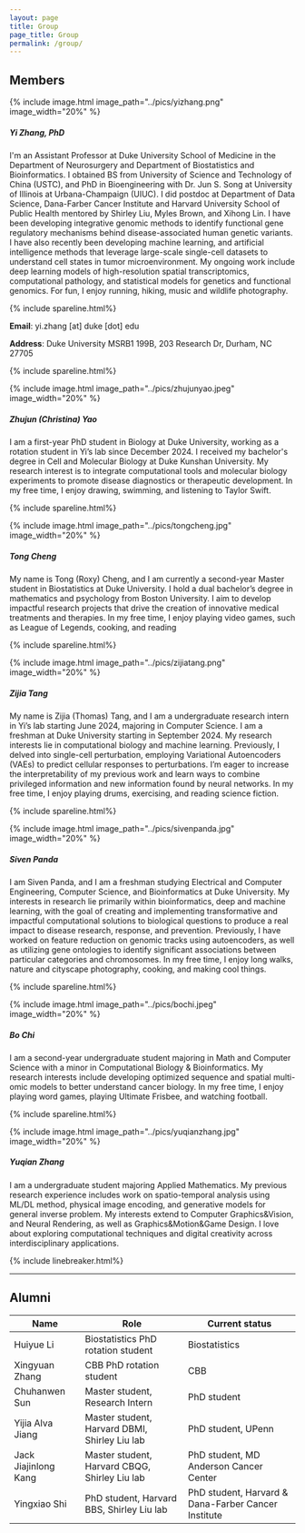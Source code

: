 ```yaml
---
layout: page
title: Group
page_title: Group
permalink: /group/
---
```

## Members


{% include image.html image_path="../pics/yizhang.png" image_width="20%" %}

##### Yi Zhang, PhD
I'm an Assistant Professor at Duke University School of Medicine in the Department of Neurosurgery and Department of Biostatistics and Bioinformatics. I obtained BS from University of Science and Technology of China (USTC), and PhD in Bioengineering with Dr. Jun S. Song at University of Illinois at Urbana-Champaign (UIUC). I did postdoc at Department of Data Science, Dana-Farber Cancer Institute and Harvard University School of Public Health mentored by Shirley Liu, Myles Brown, and Xihong Lin. I have been developing integrative genomic methods to identify functional gene regulatory mechanisms behind disease-associated human genetic variants. I have also recently been developing machine learning, and artificial intelligence methods that leverage large-scale single-cell datasets to understand cell states in tumor microenvironment. My ongoing work include deep learning models of high-resolution spatial transcriptomics, computational pathology, and statistical models for genetics and functional genomics. For fun, I enjoy running, hiking, music and wildlife photography. 

{% include spareline.html%}

**Email**: yi.zhang [at] duke [dot] edu

**Address**: Duke University MSRB1 199B, 203 Research Dr, Durham, NC 27705




{% include spareline.html%}

{% include image.html image_path="../pics/zhujunyao.jpeg" image_width="20%" %}

##### Zhujun (Christina) Yao
I am a first-year PhD student in Biology at Duke University, working as a rotation student in Yi’s lab since December 2024. I received my bachelor's degree in Cell and Molecular Biology at Duke Kunshan University. My research interest is to integrate computational tools and molecular biology experiments to promote disease diagnostics or therapeutic development. In my free time, I enjoy drawing, swimming, and listening to Taylor Swift.  





{% include spareline.html%}

{% include image.html image_path="../pics/tongcheng.jpg" image_width="20%" %}

##### Tong Cheng

My name is Tong (Roxy) Cheng, and I am currently a second-year Master student in Biostatistics at Duke University. I hold a dual bachelor’s degree in mathematics and psychology from Boston University. I aim to develop impactful research projects that drive the creation of innovative medical treatments and therapies.  In my free time, I enjoy playing video games, such as League of Legends, cooking, and reading



{% include spareline.html%}

{% include image.html image_path="../pics/zijiatang.png" image_width="20%" %}

##### Zijia Tang

My name is Zijia (Thomas) Tang, and I am a undergraduate research intern in Yi’s lab starting June 2024, majoring in Computer Science. I am a freshman at Duke University starting in September 2024. My research interests lie in computational biology and machine learning. Previously, I delved into single-cell perturbation, employing Variational Autoencoders (VAEs) to predict cellular responses to perturbations. I’m eager to increase the interpretability of my previous work and learn ways to combine privileged information and new information found by neural networks. In my free time, I enjoy playing drums, exercising, and reading science fiction.




{% include spareline.html%}

{% include image.html image_path="../pics/sivenpanda.jpg" image_width="20%" %}

##### Siven Panda

I am Siven Panda, and I am a freshman studying Electrical and Computer Engineering, Computer Science, and Bioinformatics at Duke University. My interests in research lie primarily within bioinformatics, deep and machine learning, with the goal of creating and implementing transformative and impactful computational solutions to biological questions to produce a real impact to disease research, response, and prevention. Previously, I have worked on feature reduction on genomic tracks using autoencoders, as well as utilizing gene ontologies to identify significant associations between particular categories and chromosomes. In my free time, I enjoy long walks, nature and cityscape photography, cooking, and making cool things.



{% include spareline.html%}

{% include image.html image_path="../pics/bochi.jpeg" image_width="20%" %}

##### Bo Chi

I am a second-year undergraduate student majoring in Math and Computer Science with a minor in Computational Biology & Bioinformatics. My research interests include developing optimized sequence and spatial multi-omic models to better understand cancer biology. In my free time, I enjoy playing word games, playing Ultimate Frisbee, and watching football.



{% include spareline.html%}

{% include image.html image_path="../pics/yuqianzhang.jpg" image_width="20%" %}

##### Yuqian Zhang

I am a undergraduate student majoring Applied Mathematics. My previous research experience includes work on spatio-temporal analysis using ML/DL method, physical image encoding, and generative models for general inverse problem. My interests extend to Computer Graphics&Vision, and Neural Rendering, as well as Graphics&Motion&Game Design. I love about exploring computational techniques and digital creativity across interdisciplinary applications.



{% include linebreaker.html%}


***
## Alumni

| Name | Role | Current status |
| ----------- | ----------- | ----------- |
| Huiyue Li | Biostatistics PhD rotation student | Biostatistics |
| Xingyuan Zhang | CBB PhD rotation student | CBB |
| Chuhanwen Sun | Master student, Research Intern | PhD student |
| Yijia Alva Jiang | Master student, Harvard DBMI, Shirley Liu lab | PhD student, UPenn |
| Jack Jiajinlong Kang | Master student, Harvard CBQG, Shirley Liu lab | PhD student, MD Anderson Cancer Center |
| Yingxiao Shi | PhD student, Harvard BBS, Shirley Liu lab | PhD student, Harvard & Dana-Farber Cancer Institute |
